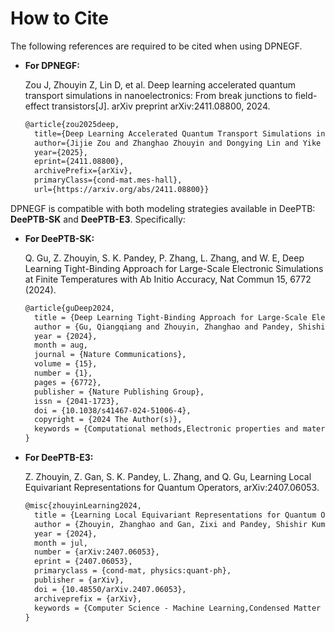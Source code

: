 # How to Cite

The following references are required to be cited when using DPNEGF. 

- **For DPNEGF:**
  
    Zou J, Zhouyin Z, Lin D, et al. Deep learning accelerated quantum transport simulations in nanoelectronics: From break junctions to field-effect transistors[J]. arXiv preprint arXiv:2411.08800, 2024.
    ```latex
    @article{zou2025deep,
      title={Deep Learning Accelerated Quantum Transport Simulations in Nanoelectronics: From Break Junctions to Field-Effect Transistors}, 
      author={Jijie Zou and Zhanghao Zhouyin and Dongying Lin and Yike Huang and Linfeng Zhang and Shimin Hou and Qiangqiang Gu},
      year={2025},
      eprint={2411.08800},
      archivePrefix={arXiv},
      primaryClass={cond-mat.mes-hall},
      url={https://arxiv.org/abs/2411.08800}}     
    ```

DPNEGF is compatible with both modeling strategies available in DeePTB: **DeePTB-SK** and **DeePTB-E3**. Specifically:

- **For DeePTB-SK:**
  
    Q. Gu, Z. Zhouyin, S. K. Pandey, P. Zhang, L. Zhang, and W. E, Deep Learning Tight-Binding Approach for Large-Scale Electronic Simulations at Finite Temperatures with Ab Initio Accuracy, Nat Commun 15, 6772 (2024).
    ```latex
    @article{guDeep2024,
      title = {Deep Learning Tight-Binding Approach for Large-Scale Electronic Simulations at Finite Temperatures with  Ab Initio Accuracy},
      author = {Gu, Qiangqiang and Zhouyin, Zhanghao and Pandey, Shishir Kumar and Zhang, Peng and Zhang, Linfeng and E,    Weinan},
      year = {2024},
      month = aug,
      journal = {Nature Communications},
      volume = {15},
      number = {1},
      pages = {6772},
      publisher = {Nature Publishing Group},
      issn = {2041-1723},
      doi = {10.1038/s41467-024-51006-4},
      copyright = {2024 The Author(s)},
      keywords = {Computational methods,Electronic properties and materials,Electronic structure}
    }
    ```
- **For DeePTB-E3:**
  
    Z. Zhouyin, Z. Gan, S. K. Pandey, L. Zhang, and Q. Gu, Learning Local Equivariant Representations for Quantum Operators, arXiv:2407.06053.
    

    ```latex
    @misc{zhouyinLearning2024,
      title = {Learning Local Equivariant Representations for Quantum Operators},
      author = {Zhouyin, Zhanghao and Gan, Zixi and Pandey, Shishir Kumar and Zhang, Linfeng and Gu, Qiangqiang},
      year = {2024},
      month = jul,
      number = {arXiv:2407.06053},
      eprint = {2407.06053},
      primaryclass = {cond-mat, physics:quant-ph},
      publisher = {arXiv},
      doi = {10.48550/arXiv.2407.06053},
      archiveprefix = {arXiv},
      keywords = {Computer Science - Machine Learning,Condensed Matter - Materials Science,Quantum Physics},
    }
    ```
